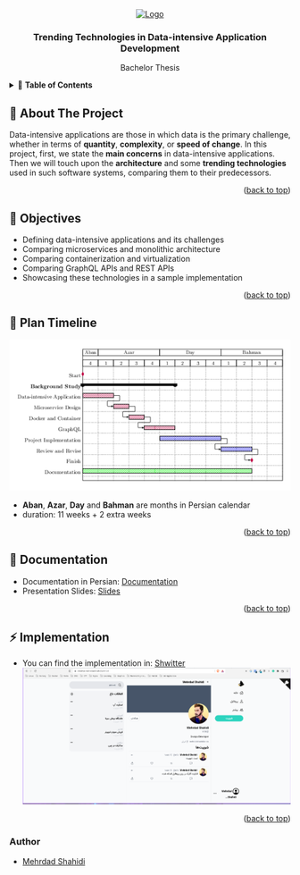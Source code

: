 
<div id="top"></div>
<!--
*** Thanks for checking out the Best-README-Template. If you have a suggestion
*** that would make this better, please fork the repo and create a pull request
*** or simply open an issue with the tag "enhancement".
*** Don't forget to give the project a star!
*** Thanks again! Now go create something AMAZING! :D
-->



<!-- PROJECT SHIELDS -->
<!--
*** I'm using markdown "reference style" links for readability.
*** Reference links are enclosed in brackets [ ] instead of parentheses ( ).
*** See the bottom of this document for the declaration of the reference variables
*** for contributors-url, forks-url, etc. This is an optional, concise syntax you may use.
*** https://www.markdownguide.org/basic-syntax/#reference-style-links
-->
<div align="center">
  <a href="https://basu.ac.ir/">
    <img src="https://upload.wikimedia.org/wikipedia/en/thumb/4/49/Bu_Ali_Sina_University.svg/1200px-Bu_Ali_Sina_University.svg.png" alt="Logo" width="100" height="100">
  </a>

  <h3 align="center">Trending Technologies in Data-intensive Application Development</h3>
  <p align="center">
    Bachelor Thesis
    <br />
  </p>
</div>



<!-- TABLE OF CONTENTS -->
<details>
  <summary>📗 <b>Table of Contents</b></summary>
  <ol>
    <li>
      <a href="#-about-the-project"> About The Project</a>
    </li>
    <li>
      <a href="#-objectives"> Objectives</a>
    </li>
    <li>
      <a href="#-plan-timeline"> Plan Timeline</a>
    </li>
    <li>
      <a href="#-documentation"> Documentation</a>
    </li>
    <li><a href="#-implementation">Implementation</a></li>
  </ol>
</details>



<!-- ABOUT THE PROJECT -->
## 🔰 About The Project
Data-intensive applications are those in which data is the primary challenge, whether in terms of **quantity**, **complexity**, or **speed of change**. In this project, first, we state the **main concerns** in data-intensive applications. Then we will touch upon the **architecture** and some **trending technologies** used in such software systems, comparing them to their predecessors.

<p align="right">(<a href="#top">back to top</a>)</p>

## 🚀 Objectives
- Defining data-intensive applications and its challenges
- Comparing microservices and monolithic architecture
- Comparing containerization and virtualization
- Comparing GraphQL APIs and REST APIs
- Showcasing these technologies in a sample implementation 

<p align="right">(<a href="#top">back to top</a>)</p>

## 📅 Plan Timeline 
![plan](./plan.png)
- **Aban**, **Azar**, **Day** and **Bahman** are months in Persian calendar
- duration: 11 weeks + 2 extra weeks 

<p align="right">(<a href="#top">back to top</a>)</p>


## 📕 Documentation
- Documentation in Persian: [Documentation](./doc.pdf)
- Presentation Slides: [Slides](./slides.pdf)

<p align="right">(<a href="#top">back to top</a>)</p>

## ⚡ Implementation
- You can find the implementation in: [Shwitter](https://github.com/CyberKatze/shwitter)
![shwitter](./shwitter.png)

<p align="right">(<a href="#top">back to top</a>)</p>

### Author
- [Mehrdad Shahidi](https://github.com/CyberKatze)

